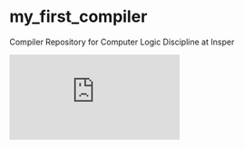 # my_first_compiler
Compiler Repository for Computer Logic Discipline at Insper

![alt text](https://github.com/SabrinaSimao/my_first_compiler/blob/master/imgs/h9.pdf)
